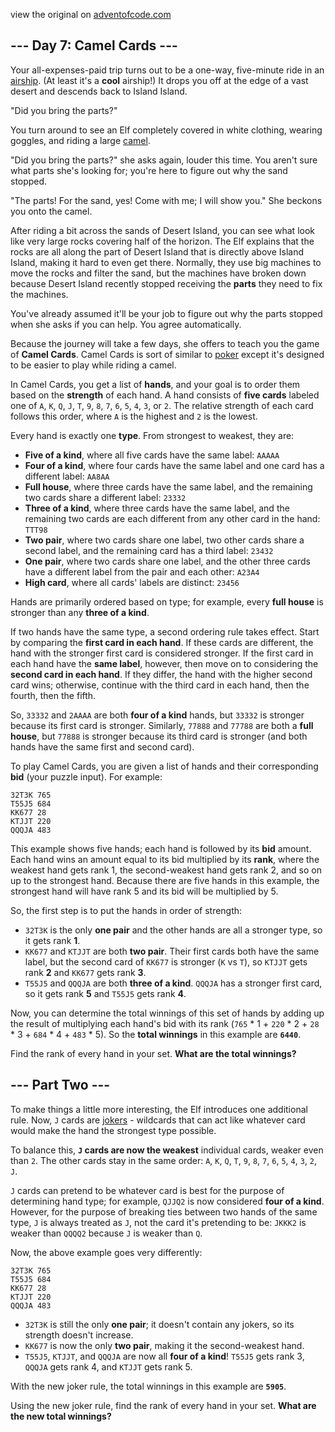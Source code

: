 view the original on <a href=https://adventofcode.com/2023/day/7>adventofcode.com</a>
<h2>--- Day 7: Camel Cards ---</h2><p>Your all-expenses-paid trip turns out to be a one-way, five-minute ride in an <a href="https://en.wikipedia.org/wiki/Airship" target="_blank">airship</a>. (At least it's a <span title="Please only read this sentence while listening to 'The Airship Blackjack' from the Final Fantasy 6 soundtrack."><b>cool</b> airship</span>!) It drops you off at the edge of a vast desert and descends back to Island Island.</p>
<p>"Did you bring the parts?"</p>
<p>You turn around to see an Elf completely covered in white clothing, wearing goggles, and riding a large <a href="https://en.wikipedia.org/wiki/Dromedary" target="_blank">camel</a>.</p>
<p>"Did you bring the parts?" she asks again, louder this time. You aren't sure what parts she's looking for; you're here to figure out why the sand stopped.</p>
<p>"The parts! For the sand, yes! Come with me; I will show you." She beckons you onto the camel.</p>
<p>After riding a bit across the sands of Desert Island, you can see what look like very large rocks covering half of the horizon. The Elf explains that the rocks are all along the part of Desert Island that is directly above Island Island, making it hard to even get there. Normally, they use big machines to move the rocks and filter the sand, but the machines have broken down because Desert Island recently stopped receiving the <b>parts</b> they need to fix the machines.</p>
<p>You've already assumed it'll be your job to figure out why the parts stopped when she asks if you can help. You agree automatically.</p>
<p>Because the journey will take a few days, she offers to teach you the game of <b>Camel Cards</b>. Camel Cards is sort of similar to <a href="https://en.wikipedia.org/wiki/List_of_poker_hands" target="_blank">poker</a> except it's designed to be easier to play while riding a camel.</p>
<p>In Camel Cards, you get a list of <b>hands</b>, and your goal is to order them based on the <b>strength</b> of each hand. A hand consists of <b>five cards</b> labeled one of <code>A</code>, <code>K</code>, <code>Q</code>, <code>J</code>, <code>T</code>, <code>9</code>, <code>8</code>, <code>7</code>, <code>6</code>, <code>5</code>, <code>4</code>, <code>3</code>, or <code>2</code>. The relative strength of each card follows this order, where <code>A</code> is the highest and <code>2</code> is the lowest.</p>
<p>Every hand is exactly one <b>type</b>. From strongest to weakest, they are:</p>
<ul>
<li><b>Five of a kind</b>, where all five cards have the same label: <code>AAAAA</code></li>
<li><b>Four of a kind</b>, where four cards have the same label and one card has a different label: <code>AA8AA</code></li>
<li><b>Full house</b>, where three cards have the same label, and the remaining two cards share a different label: <code>23332</code></li>
<li><b>Three of a kind</b>, where three cards have the same label, and the remaining two cards are each different from any other card in the hand: <code>TTT98</code></li>
<li><b>Two pair</b>, where two cards share one label, two other cards share a second label, and the remaining card has a third label: <code>23432</code></li>
<li><b>One pair</b>, where two cards share one label, and the other three cards have a different label from the pair and each other: <code>A23A4</code></li>
<li><b>High card</b>, where all cards' labels are distinct: <code>23456</code></li>
</ul>
<p>Hands are primarily ordered based on type; for example, every <b>full house</b> is stronger than any <b>three of a kind</b>.</p>
<p>If two hands have the same type, a second ordering rule takes effect. Start by comparing the <b>first card in each hand</b>. If these cards are different, the hand with the stronger first card is considered stronger. If the first card in each hand have the <b>same label</b>, however, then move on to considering the <b>second card in each hand</b>. If they differ, the hand with the higher second card wins; otherwise, continue with the third card in each hand, then the fourth, then the fifth.</p>
<p>So, <code>33332</code> and <code>2AAAA</code> are both <b>four of a kind</b> hands, but <code>33332</code> is stronger because its first card is stronger. Similarly, <code>77888</code> and <code>77788</code> are both a <b>full house</b>, but <code>77888</code> is stronger because its third card is stronger (and both hands have the same first and second card).</p>
<p>To play Camel Cards, you are given a list of hands and their corresponding <b>bid</b> (your puzzle input). For example:</p>
<pre><code>32T3K 765
T55J5 684
KK677 28
KTJJT 220
QQQJA 483
</code></pre>
<p>This example shows five hands; each hand is followed by its <b>bid</b> amount. Each hand wins an amount equal to its bid multiplied by its <b>rank</b>, where the weakest hand gets rank 1, the second-weakest hand gets rank 2, and so on up to the strongest hand. Because there are five hands in this example, the strongest hand will have rank 5 and its bid will be multiplied by 5.</p>
<p>So, the first step is to put the hands in order of strength:</p>
<ul>
<li><code>32T3K</code> is the only <b>one pair</b> and the other hands are all a stronger type, so it gets rank <b>1</b>.</li>
<li><code>KK677</code> and <code>KTJJT</code> are both <b>two pair</b>. Their first cards both have the same label, but the second card of <code>KK677</code> is stronger (<code>K</code> vs <code>T</code>), so <code>KTJJT</code> gets rank <b>2</b> and <code>KK677</code> gets rank <b>3</b>.</li>
<li><code>T55J5</code> and <code>QQQJA</code> are both <b>three of a kind</b>. <code>QQQJA</code> has a stronger first card, so it gets rank <b>5</b> and <code>T55J5</code> gets rank <b>4</b>.</li>
</ul>
<p>Now, you can determine the total winnings of this set of hands by adding up the result of multiplying each hand's bid with its rank (<code>765</code> * 1 + <code>220</code> * 2 + <code>28</code> * 3 + <code>684</code> * 4 + <code>483</code> * 5). So the <b>total winnings</b> in this example are <code><b>6440</b></code>.</p>
<p>Find the rank of every hand in your set. <b>What are the total winnings?</b></p>

<h2 id="part2">--- Part Two ---</h2><p>To make things a little more interesting, the Elf introduces one additional rule. Now, <code>J</code> cards are <a href="https://en.wikipedia.org/wiki/Joker_(playing_card)" target="_blank">jokers</a> - wildcards that can act like whatever card would make the hand the strongest type possible.</p>
<p>To balance this, <b><code>J</code> cards are now the weakest</b> individual cards, weaker even than <code>2</code>. The other cards stay in the same order: <code>A</code>, <code>K</code>, <code>Q</code>, <code>T</code>, <code>9</code>, <code>8</code>, <code>7</code>, <code>6</code>, <code>5</code>, <code>4</code>, <code>3</code>, <code>2</code>, <code>J</code>.</p>
<p><code>J</code> cards can pretend to be whatever card is best for the purpose of determining hand type; for example, <code>QJJQ2</code> is now considered <b>four of a kind</b>. However, for the purpose of breaking ties between two hands of the same type, <code>J</code> is always treated as <code>J</code>, not the card it's pretending to be: <code>JKKK2</code> is weaker than <code>QQQQ2</code> because <code>J</code> is weaker than <code>Q</code>.</p>
<p>Now, the above example goes very differently:</p>
<pre><code>32T3K 765
T55J5 684
KK677 28
KTJJT 220
QQQJA 483
</code></pre>
<ul>
<li><code>32T3K</code> is still the only <b>one pair</b>; it doesn't contain any jokers, so its strength doesn't increase.</li>
<li><code>KK677</code> is now the only <b>two pair</b>, making it the second-weakest hand.</li>
<li><code>T55J5</code>, <code>KTJJT</code>, and <code>QQQJA</code> are now all <b>four of a kind</b>! <code>T55J5</code> gets rank 3, <code>QQQJA</code> gets rank 4, and <code>KTJJT</code> gets rank 5.</li>
</ul>
<p>With the new joker rule, the total winnings in this example are <code><b>5905</b></code>.</p>
<p>Using the new joker rule, find the rank of every hand in your set. <b>What are the new total winnings?</b></p>

